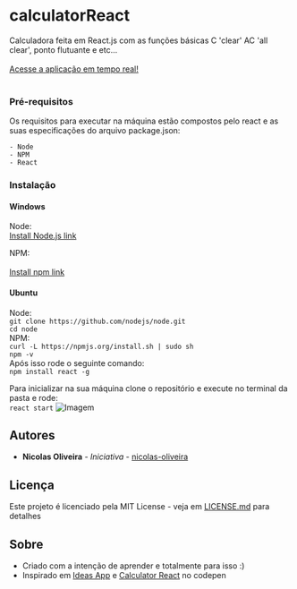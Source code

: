 # calculatorReact
Calculadora feita em React.js com as funções básicas C 'clear' AC 'all clear', ponto flutuante e etc...<br><br>
<a href="https://nicolas-oliveira.github.io/calculator-react/" target="_blank">Acesse a aplicação em tempo real!</a><br><br>
### Pré-requisitos
Os requisitos para executar na máquina estão compostos pelo react e as suas especificações do arquivo package.json:<br>
```
- Node
- NPM
- React
```
### Instalação
#### Windows
Node:<br>
<a href="https://nodejs.org/en/download/" target="_blank">Install Node.js link</a><br>

NPM:<br>
[]()<br>
<a href="https://www.npmjs.com/get-npm" target="_blank">Install npm link</a>
#### Ubuntu
Node:<br>
```git clone https://github.com/nodejs/node.git```<br>
```cd node```<br>
NPM:<br>
```curl -L https://npmjs.org/install.sh | sudo sh```<br>
```npm -v```<br>
Após isso rode o seguinte comando:<br>
```npm install react -g```<br>

Para inicializar na sua máquina clone o repositório e execute no terminal da pasta e rode:<br>
```react start```
![Imagem](https://raw.githubusercontent.com/nicolas-oliveira/images/master/calculator-react.png)
## Autores

* **Nicolas Oliveira** - *Iniciativa* - [nicolas-oliveira](https://github.com/nicolas-oliveira)

## Licença

Este projeto é licenciado pela MIT License -  veja em [LICENSE.md](LICENSE.md) para detalhes

## Sobre
- Criado com a intenção de aprender e totalmente para isso :)<br>
- Inspirado em [Ideas App](https://github.com/florinpop17/app-ideas/blob/master/Projects/1-Beginner/Calculator-App.md) e [Calculator React](https://codepen.io/mjijackson/pen/xOzyGX) no codepen
